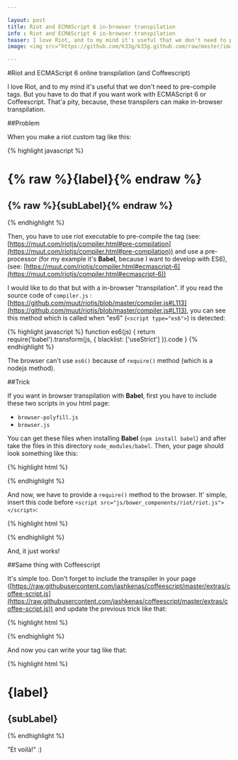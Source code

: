 ```yaml
---

layout: post
title: Riot and ECMAScript 6 in-browser transpilation
info : Riot and ECMAScript 6 in-browser transpilation
teaser: I love Riot, and to my mind it's useful that we don't need to pre-compile tags. But you have to do that if you want work with ECMAScript 6 or Coffeescript. That'a pity, because, these transpilers can make in-browser transpilation.
image: <img src="https://github.com/k33g/k33g.github.com/raw/master/images/riot240x.png" height="30%" width="30%">

---
```


#Riot and ECMAScript 6 online transpilation (and Coffeescript)

I love Riot, and to my mind it's useful that we don't need to pre-compile tags. But you have to do that if you want work with ECMAScript 6 or Coffeescript. That'a pity, because, these transpilers can make in-browser transpilation.

##Problem

When you make a riot custom tag like this:

{% highlight javascript %}
<yo-bob>
  <h1>{% raw %}{label}{% endraw %}</h1>
  <h2>{% raw %}{subLabel}{% endraw %}</h2>
  <script type="es6">
    let firstName = "Bob";
    let lastName = "Morane";
    
    this.label = '--- Yo! ---';
    this.subLabel = `Yo ${% raw %}{firstName}{% endraw %} ${% raw %}{lastName}{% endraw %}`;

    this.on('mount', () => {
      this.root.querySelector("h1").style.color = "red";
      this.root.querySelector("h2").style.color = "green";
    });
  </script>
</yo-bob>
{% endhighlight %}

Then, you have to use riot executable to pre-compile the tag (see: [https://muut.com/riotjs/compiler.html#pre-compilation](https://muut.com/riotjs/compiler.html#pre-compilation)) and use a pre-processor (for my example it's **Babel**, because I want to develop with ES6), (see: [https://muut.com/riotjs/compiler.html#ecmascript-6](https://muut.com/riotjs/compiler.html#ecmascript-6))

I would like to do that but with a in-browser "transpilation". If you read the source code of `compiler.js` : [https://github.com/muut/riotjs/blob/master/compiler.js#L113](https://github.com/muut/riotjs/blob/master/compiler.js#L113), you can see this method which is called when "es6" (`<script type="es6">`) is detected:

{% highlight javascript %}
  function es6(js) {
    return require('babel').transform(js, { blacklist: ['useStrict'] }).code
  }
{% endhighlight %}

The browser can't use `es6()` because of `require()` method (which is a nodejs method).

##Trick

If you want in browser transpilation with **Babel**, first you have to include these two scripts in you html page:

- `browser-polyfill.js`
- `browser.js`

You can get these files when installing **Babel** (`npm install babel`) and after take the files in this directory `node_modules/babel`. Then, your page should look something like this:

{% highlight html %}
<!DOCTYPE html>
<html>
<head lang="en">
  <meta charset="UTF-8">
  <!-- babel -->
  <script src="js/browser-polyfill.js"></script>
  <script src="js/browser.js"></script>

  <script src="js/web-components/yo-bob.html" type="riot/tag"></script>

</head>
<body>
  <yo-bob></yo-bob>


  <script src="js/bower_components/riot/riot.js"></script>
  <script src="js/bower_components/riot/compiler.js"></script>

  <script>
      riot.mount("yo-bob");
  </script>

</body>
</html>
{% endhighlight %}

And now, we have to provide a `require()` method to the browser. It' simple, insert this code before `<script src="js/bower_components/riot/riot.js"></script>`:

{% highlight html %}
<script>
  window.require = function (module) {
    if (module=='babel') {
      this.transform = function (js, param) {
        return babel.transform(js, param);
      }
    }
    return this;
  }
</script>
{% endhighlight %}

And, it just works!

##Same thing with Coffeescript

It's simple too. Don't forget to include the transpiler in your page ([https://raw.githubusercontent.com/jashkenas/coffeescript/master/extras/coffee-script.js](https://raw.githubusercontent.com/jashkenas/coffeescript/master/extras/coffee-script.js)) and update the previous trick like that:

{% highlight html %}
<script>
  window.require = function (module) {
    if (module=='babel') {
      this.transform = function (js, param) {
        return babel.transform(js, param);
      }
    }
    if (module=='coffee-script') {
      this.compile = function (js, param) {
        return CoffeeScript.compile(js, param)
      }
    }
    return this;
  }
</script>
{% endhighlight %}

And now you can write your tag like that:

{% highlight html %}
<hi-bob>
  <h1>{label}</h1>
  <h2>{subLabel}</h2>

  <script type="text/coffeescript">
    firstName = "Bob"
    lastName = "Morane"

    @label = '--- Yo! ---'
    @subLabel = "Yo #{% raw %}{ firstName }{% endraw %} #{% raw %}{ lastName }{% endraw %}"

    @on 'mount', ->
      @root.querySelector('h1').style.color = 'orange'
      @root.querySelector('h2').style.color = 'blue'
  </script>
</hi-bob>
{% endhighlight %}

"Et voilà!" :)
